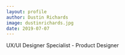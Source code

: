```yaml
---
layout: profile
author: Dustin Richards
image: dustinrichards.jpg
date: 2019-07-07
---
```

UX/UI Designer Specialist - Product Designer
